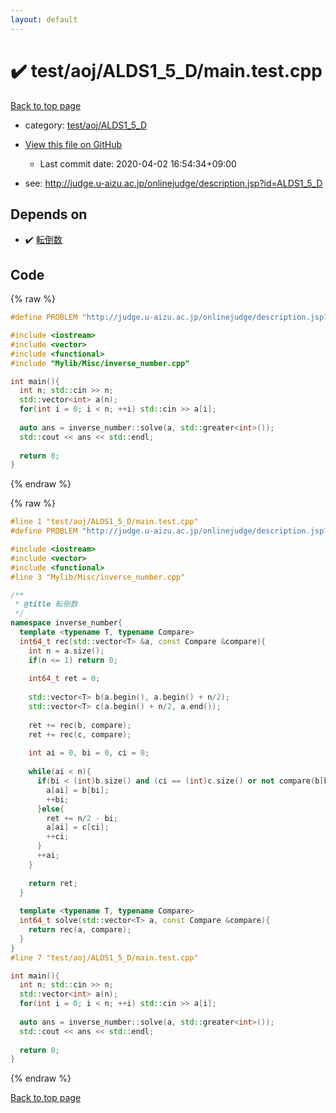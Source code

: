 ```yaml
---
layout: default
---
```


<!-- mathjax config similar to math.stackexchange -->
<script type="text/javascript" async
  src="https://cdnjs.cloudflare.com/ajax/libs/mathjax/2.7.5/MathJax.js?config=TeX-MML-AM_CHTML">
</script>
<script type="text/x-mathjax-config">
  MathJax.Hub.Config({
    TeX: { equationNumbers: { autoNumber: "AMS" }},
    tex2jax: {
      inlineMath: [ ['$','$'] ],
      processEscapes: true
    },
    "HTML-CSS": { matchFontHeight: false },
    displayAlign: "left",
    displayIndent: "2em"
  });
</script>

<script type="text/javascript" src="https://cdnjs.cloudflare.com/ajax/libs/jquery/3.4.1/jquery.min.js"></script>
<script src="https://cdn.jsdelivr.net/npm/jquery-balloon-js@1.1.2/jquery.balloon.min.js" integrity="sha256-ZEYs9VrgAeNuPvs15E39OsyOJaIkXEEt10fzxJ20+2I=" crossorigin="anonymous"></script>
<script type="text/javascript" src="../../../../assets/js/copy-button.js"></script>
<link rel="stylesheet" href="../../../../assets/css/copy-button.css" />


# :heavy_check_mark: test/aoj/ALDS1_5_D/main.test.cpp

<a href="../../../../index.html">Back to top page</a>

* category: <a href="../../../../index.html#9a3b4a53b7b2b8e6ef2197e51a686fad">test/aoj/ALDS1_5_D</a>
* <a href="{{ site.github.repository_url }}/blob/master/test/aoj/ALDS1_5_D/main.test.cpp">View this file on GitHub</a>
    - Last commit date: 2020-04-02 16:54:34+09:00


* see: <a href="http://judge.u-aizu.ac.jp/onlinejudge/description.jsp?id=ALDS1_5_D">http://judge.u-aizu.ac.jp/onlinejudge/description.jsp?id=ALDS1_5_D</a>


## Depends on

* :heavy_check_mark: <a href="../../../../library/Mylib/Misc/inverse_number.cpp.html">転倒数</a>


## Code

<a id="unbundled"></a>
{% raw %}
```cpp
#define PROBLEM "http://judge.u-aizu.ac.jp/onlinejudge/description.jsp?id=ALDS1_5_D"

#include <iostream>
#include <vector>
#include <functional>
#include "Mylib/Misc/inverse_number.cpp"

int main(){
  int n; std::cin >> n;
  std::vector<int> a(n);
  for(int i = 0; i < n; ++i) std::cin >> a[i];
  
  auto ans = inverse_number::solve(a, std::greater<int>());
  std::cout << ans << std::endl;
  
  return 0;
}

```
{% endraw %}

<a id="bundled"></a>
{% raw %}
```cpp
#line 1 "test/aoj/ALDS1_5_D/main.test.cpp"
#define PROBLEM "http://judge.u-aizu.ac.jp/onlinejudge/description.jsp?id=ALDS1_5_D"

#include <iostream>
#include <vector>
#include <functional>
#line 3 "Mylib/Misc/inverse_number.cpp"

/**
 * @title 転倒数
 */
namespace inverse_number{
  template <typename T, typename Compare>
  int64_t rec(std::vector<T> &a, const Compare &compare){
    int n = a.size();
    if(n <= 1) return 0;
    
    int64_t ret = 0;
    
    std::vector<T> b(a.begin(), a.begin() + n/2);
    std::vector<T> c(a.begin() + n/2, a.end());
    
    ret += rec(b, compare);
    ret += rec(c, compare);
    
    int ai = 0, bi = 0, ci = 0;
    
    while(ai < n){
      if(bi < (int)b.size() and (ci == (int)c.size() or not compare(b[bi], c[ci]))){
        a[ai] = b[bi];
        ++bi;
      }else{
        ret += n/2 - bi;
        a[ai] = c[ci];
        ++ci;
      }
      ++ai;
    }
  
    return ret;
  }
    
  template <typename T, typename Compare>
  int64_t solve(std::vector<T> a, const Compare &compare){
    return rec(a, compare);
  }
}
#line 7 "test/aoj/ALDS1_5_D/main.test.cpp"

int main(){
  int n; std::cin >> n;
  std::vector<int> a(n);
  for(int i = 0; i < n; ++i) std::cin >> a[i];
  
  auto ans = inverse_number::solve(a, std::greater<int>());
  std::cout << ans << std::endl;
  
  return 0;
}

```
{% endraw %}

<a href="../../../../index.html">Back to top page</a>

